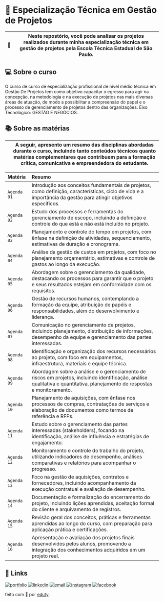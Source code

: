 # 📍 Especialização Técnica em Gestão de Projetos

| 📖 | Neste repostório, você pode analisar os projetos realizados durante minha especialização técnica em gestão de projetos pela Escola Técnica Estadual de São Paulo. |
| ----------------------------------- | ------------------------------------------------------------------------------------------------------------------------------------------------------------------------------------------------------------------------------------------------------------------------------------------------------------------------------------------------------------------------------------------------------------------------------------------------------------------------------------ |

## 💻 Sobre o curso

O curso de curso de especialização profissional de nível médio técnica em Gestão De Projetos tem como objetivo capacitar o egresso para agir na concepção, na metodologia e na execução de projetos nas mais diversas áreas de atuação, de modo a possibilitar a compreensão do papel e o processo de gerenciamento de projetos dentro das organizações. Eixo Tecnológico: GESTÃO E NEGÓCIOS.
 

## 📚 Sobre as matérias

  |  | A seguir, apresento um resumo das disciplinas abordadas durante o curso, incluindo tanto conteúdos técnicos quanto matérias complementares que contribuem para a formação crítica, comunicativa e empreendedora do estudante.  |
| ----------------------------------- | ------------------------------------------------------------------------------------------------------------------------------------------------------------------------------------------------------------------------------------------------------------------------------------------------------------------------------------------------------------------------------------------------------------------------------------------------------------------------------------ |


| Matéria   | Resumo     |
| :---------- | :---------  |
| `Agenda 01` | Introdução aos conceitos fundamentais de projetos, como definição, características, ciclo de vida e a importância da gestão para atingir objetivos específicos. |
| `Agenda 02` | Estudo dos processos e ferramentas do gerenciamento de escopo, incluindo a definição e controle do que está e não está incluído no projeto. |
| `Agenda 03` | Planejamento e controle do tempo em projetos, com ênfase na definição de atividades, sequenciamento, estimativas de duração e cronograma. |
| `Agenda 04` | Análise da gestão de custos em projetos, com foco no planejamento orçamentário, estimativas e controle de gastos ao longo da execução. |
| `Agenda 05` | Abordagem sobre o gerenciamento da qualidade, destacando os processos para garantir que o projeto e seus resultados estejam em conformidade com os requisitos. |
| `Agenda 06` | Gestão de recursos humanos, contemplando a formação da equipe, atribuição de papéis e responsabilidades, além do desenvolvimento e liderança. |
| `Agenda 07` | Comunicação no gerenciamento de projetos, incluindo planejamento, distribuição de informações, desempenho da equipe e gerenciamento das partes interessadas. |
| `Agenda 08` | Identificação e organização dos recursos necessários ao projeto, com foco em equipamentos, infraestrutura, materiais e equipe técnica. |
| `Agenda 09` | Abordagem sobre a análise e o gerenciamento de riscos em projetos, incluindo identificação, análise qualitativa e quantitativa, planejamento de respostas e monitoramento. |
| `Agenda 10` | Planejamento de aquisições, com ênfase nos processos de compras, contratações de serviços e elaboração de documentos como termos de referência e RFPs. |
| `Agenda 11` | Estudo sobre o gerenciamento das partes interessadas (stakeholders), focando na identificação, análise de influência e estratégias de engajamento. |
| `Agenda 12` | Monitoramento e controle do trabalho do projeto, utilizando indicadores de desempenho, análises comparativas e relatórios para acompanhar o progresso. |
| `Agenda 13` | Foco na gestão de aquisições, contratos e fornecedores, incluindo acompanhamento da execução contratual e avaliação de desempenho. |
| `Agenda 14` | Documentação e formalização do encerramento do projeto, incluindo lições aprendidas, aceitação formal do cliente e arquivamento de registros. |
| `Agenda 15` | Revisão geral dos conceitos, práticas e ferramentas aprendidas ao longo do curso, com preparação para aplicação prática e certificações. |
| `Agenda 16` | Apresentação e avaliação dos projetos finais desenvolvidos pelos alunos, promovendo a integração dos conhecimentos adquiridos em um projeto real. |




## 🔗 Links
[![portfolio](https://img.shields.io/badge/my_portfolio-000?style=for-the-badge&logo=ko-fi&logoColor=white)](https://eduty5665.github.io/Portifolio/)
[![linkedin](https://img.shields.io/badge/-LinkedIn-%230077B5?style=for-the-badge&logo=linkedin&logoColor=white)](https://www.linkedin.com/in/eduardo-lemes-185715239/)
[![email](https://img.shields.io/badge/-Gmail-%23333?style=for-the-badge&logo=gmail&logoColor=white)](mailto:edulucas.le43@gmail.com)
[![instagram](https://img.shields.io/badge/-Instagram-%23E4405F?style=for-the-badge&logo=instagram&logoColor=white)](https://www.instagram.com/_eduty/)
[![facebook](https://img.shields.io/badge/-Facebook-%230077B5?style=for-the-badge&logo=facebook&logoColor=white)](https://www.facebook.com/eduardo.januario.5876/)







feito com 🤍 por [eduty](https://github.com/eduty5665).
